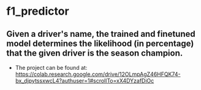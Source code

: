 # f1_predictor

## Given a driver's name, the trained and finetuned model determines the likelihood (in percentage) that the given driver is the season champion.
- The project can be found at: https://colab.research.google.com/drive/12OLmpAgZ46HFQK74-bx_djpytssxwcL4?authuser=1#scrollTo=xX4DYzafDiOc
